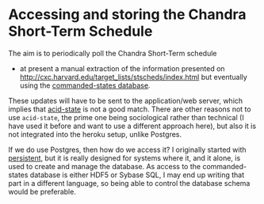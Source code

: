 # Accessing and storing the Chandra Short-Term Schedule

The aim is to periodically poll the Chandra Short-Term schedule
- at present a manual extraction of the information presented
on <http://cxc.harvard.edu/target_lists/stscheds/index.html>
but eventually using the 
[commanded-states database](http://cxc.cfa.harvard.edu/mta/ASPECT/tool_doc/cmd_states/).

These updates will have to be sent to the application/web server,
which implies that [acid-state](http://acid-state.seize.it) is not
a good match. There are other reasons not to use `acid-state`,
the prime one being sociological rather than technical (I have used
it before and want to use a different approach here), but also it
is not integrated into the heroku setup, unlike Postgres.

If we do use Postgres, then how do we access it? I originally
started with [persistent](http://hackage.haskell.org/package/persistent),
but it is really designed for systems where it, and it alone, is
used to create and manage the database. As access to the
commanded-states database is either HDF5 or Sybase SQL, I may
end up writing that part in a different language, so being able to
control the database schema would be preferable.

